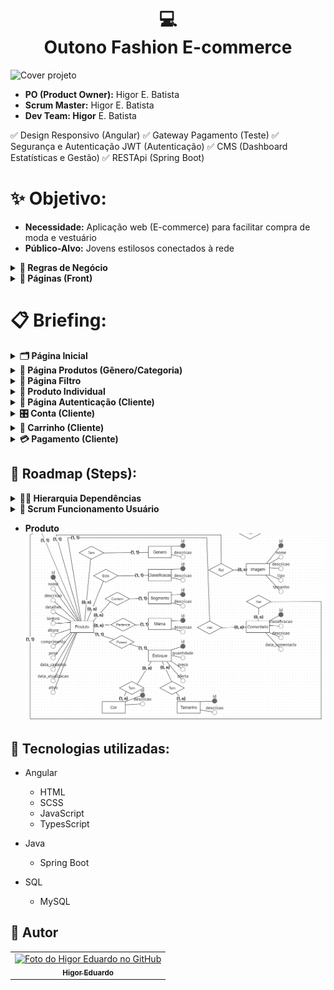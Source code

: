 <h1 align="center">
  💻<br>Outono Fashion E-commerce
</h1>
<img src="" alt="Cover projeto" />

- **PO (Product Owner):** Higor E. Batista
- **Scrum Master:** Higor E. Batista
- **Dev Team: Higor** E. Batista

✅ Design Responsivo (Angular)
✅ Gateway Pagamento (Teste)
✅ Segurança e Autenticação JWT (Autenticação)
✅ CMS (Dashboard Estatísticas e Gestão)
✅ RESTApi (Spring Boot)

# ✨ Objetivo:

- **Necessidade:** Aplicação web (E-commerce) para facilitar compra de moda e vestuário
- **Público-Alvo:** Jovens estilosos conectados à rede

<details>
<summary><b>📒 Regras de Negócio</b></summary>

## Requisitos:
### 1. Usuários
- **Experiência do Usuário (Cliente):**
    - Autenticação para acessar a conta, comentar, favoritar, pagar/comprar (segurança)
    - Visualização prévia dos detalhes de produtos (modal)
    - Buscar e filtrar produtos limitando 12 produtos/página (avançada)
    - Cadastrar diferentes endereços de entrega (apelido)
    - Comentar em produtos comprados (credibilidade)
    - Permitir cadastrar somente um CPF/CNPJ e E-mail
    - Pagamento facilitado e flexível no cartão de crédito em até 12x sem juros
    - Pagamento boleto e pix

- **Experiência do Usuário (Administrador):**
    - Acessar todas compras, faturamento, chat
    - Cadastrar produto e usuário
    - Editar produto e usuário
    - Definir nível de acesso usuário
    - Liberação de cadastro de usuário (vendedor)
    - Cadastrar e Editar postagens Blog (todos)

- **Experiencia do Usuário (Vendedor):**
    - Conversar com cliente em chat
    - Buscar, acompanhar e editar status pedido
    - Editar próprias informações cadastrais
    - Cadastrar e Editar próprias postagens Blog

- **Características do Usuário [Cliente/ADM/Editor/Vendedor]:**
    - Nome
    - Sobrenome
    - E-mail (Único)
    - Senha
    - CPF/CNPJ (Único)
    - RG/IE (Único e opcional)
    - Gênero
    - Data de Nascimento
    - Apelido Endereço
        - Endereço: CEP, Bairro, Logradouro, Número, Complemento, Referência, Ativo (selecionado)
    - Ativo (Cadastro Ativo)
    - Imagem

### 2. Produtos
- **Características do Produto:**
    - Nome
    - Descrição (curta)
    - Detalhes (longa)
    - Imagem
    - Estoque
    - Peso
    - Dimensões: Comprimento, Largura, Altura
    - Gênero (masculino/feminino/menino/menina/unissex)
    - Categoria
    - Tipo
    - Tamanho
    - Marca
    - Cor
    - Preço
    - Oferta (Porcentagem)
    - Ativo

- **Características do Pedido:**
    - N produtos
    - Subtotal
    - Taxa da entrega
    - Valor total
    - Data do pedido
    - Data de pagamento
    - Data do envio
    - Data da entrega
    - Status: AGUARDANDO PAGAMENTO, PAGAMENTO CONFIRMADO, ENVIADO, ENTREGUE

- **Características do Gênero**
    - Descrição

- **Características da Categoria**
    - Descrição

- **Características do Tipo**
    - Descrição

- **Características do Tamanho**
    - Descrição

- **Características da Marca**
    - Descrição
    - Imagem

- **Características da Cor**
    - Descrição

    ### 2.1 Valores Produtos
    - **Valores do Gênero**
        - Masculino, Feminino, Menino, Menina, Unissex

    - **Valores da Categoria**
        - Calçados, Roupas, Acessórios

    - **Valores do Tipo**
        - *Calçados:* Botas, Chinelos, Chuteiras(M), Crocs, Sapatênis, Tênis
        - *Roupas:* Bermudas(M), Calças, Camisas, Jaquetas, Moletons, Shorts, Vestidos(F)
        - *Acessórios:* Bonés, Malas, Meias, Mochilas, Óculos, Relógios

    - **Valores do Tamanho**
        - PP, P, M, G, GG, XG, 20 - 50 (múltiplo 2), Único

    - **Valores da Marca**
        - *Calçados:* Adidas, Asics, Fila, Kappa, Mizuno, Nike, Oakley, Olympikus, Puma
        - *Roupas:* Adidas, Aramis, Armadilho, Calvin Klein, Colcci, Everlast, Lacoste, Nike, Reserva
        - *Acessórios:* Adidas, Amora, Capricho, Caterpillar, Coca Cola, Colcci, Everlast

    - **Características da Cor**
        - Amarelo, Azul Claro, Azul Escuro, Bege, Bordô, Branco, Cinza, Dourado, Laranja, Lilás, Marinho, Marrom, Preto, Rosa, Roxo
        - Verde, Verde Escuro, Verde Claro, Vermelho, Vinho, Violeta

### 3. Manipulação Produtos
- **Faixa de preço**
    - Menos 60, Entre (60 - 100), Entre (100 - 160), Entre (160 - 240), Entre (240 - 380), Entre (380 - 770), Mais 770

- **Gestão Produto**
    - Tipo depende da Categoria
    - Marca depende do Tipo

### 4. Blog
- **Características do Post (Blog)**
    - Título
    - Conteúdo (Text Rich)
    - Imagem Capa
    - Autor
    - Data Postagem
    - Categoria
    - Tags

</details>

<details>
<summary><b>📃 Páginas (Front)</b></summary>

### 1. Produtos
- **Página Produtos:** Dedicada ao Gênero ou Categoria de produtos
    - Página Produtos Unissex: `/produtos`
    - Página Produtos Masculino: `/masculino`
    - Página Produtos Feminino: `/feminino`
    - Página Produtos Menino: `/menino`
    - Página Produtos Menina: `/menina`

    - Página Produtos Promoções (Unissex): `/promocoes`
    - Página Produtos Calçados (Unissex): `/calcados`
    - Página Produtos Roupas (Unissex): `/roupas`
    - Página Produtos Acessórios (Unissex): `/acessorios`
    - Página Produtos Marcas (Unissex): `/marcas`

- **Página Filtro:** Dedicada ao resultado de busca do usuário (cliente)
    - Página Filtro Calçados: `/calcados/produtos?tipo-produto=chinelo?genero=masculino&tamanho=40&marca=coca-cola&cor=azul&preco=60-100`
    - Página Filtro Roupas: `/roupas/produtos?tipo-produto=biquini&genero=feminino&tamanho=m&marca=billabong&cor=verde&preco=100-160`
    - Página Filtro Acessórios: `/acessorios/produtos?tipo-produto=oculos&genero=menino&tamanho=50&marca=atitude&cor=prata&preco=240-380`
    - Página Filtro Marcas: `/marcas/produtos?marca=adidas?tipo-produto=agasalho&genero=menina&tamanho=p&cor=rosa&preco=380-770&sort=ofertas`

- **Página Produto Individual:** Dedicada a obter informações e escolha do produto
    - Camisa Poló Masculino: `/produtos?camisa-polo-masculina&id=1`

### 2. Usuários (Cliente)
- **Página Autenticação:** Dedicada a permissão de acesso ao usuário (cliente)
    - Página Login/Cadastro: `/login`
    - Página Cadastro Confirmação: `/login/cadastrado`
    - Página Login Pagamento: `/login/finalizar-compra`
    - Página Redefinir Senha: `/login/redefinir-senha`

- **Página Dados Cliente**
    - Página Conta: `/conta`
    - Página Favorito: `/conta/favoritos`

- **Página Itens Compra**
    - Página Carrinho: `/carrinho`

- **Página Pagamento**
    - Página Finalizar Login: `/finalizar-compra/login`
    - Página Finalizar Compra: `/finalizar-compra`
    - Página Confirmação: `/finalizar-compra/confirmacao`

### 3. Navegação Livre
- **Página Institucionais:** Dedicada a exploração do usuário (cliente)
    - Página Inicial: `outonofashion.com`
    - Página Sobre: `/sobre`
    - Página Política de Privacidade: `/politicas-privacidade`
    - Página Não Encontrada: `/pagina-nao-encontrada`
    - Página Contato: `/contato`
    - Página Blog: `/blog`

### 4. Autenticação Gestores
- **Página Gerência Usuário (Comum)**
    - Página Login/Cadastro CMS: `/cms-login`
    - Página Inicial CMS: `/cms`
    - Página Chat Clientes Online: `/cms/chat`
    - Página Perfil (Visualizar): `/cms/perfil`
        - Editar: `/cms/perfil?id=1`

- **Página Gerência Usuário (ADM)**
    - Página Usuários (Editores): `/cms/editores`
        - Visualizar: `/cms/editores?id=1`
        - Cadastrar: `/cms/editores/cadastrar`
        - Editar: `/cms/editores/editar?id=1`
    - Página Usuários (Vendedores): `cms/vendedores`
        - Visualizar: `/cms/vendedores?id=1`
        - Cadastrar: `/cms/vendedores/cadastrar`
        - Editar: `/cms/vendedores/editar?id=1`

- **Página Gerência Usuário (Editor/Vendedor)**
    - Página Cadastro Confirmação CMS: `/cms-login/cadastrado`

### 5. Gestão do Produto
- **Página Gerência Usuário (Comum)**
    - Página E-commerce Gênero (Listar): `/cms/produto-generos`
    - Página E-commerce Categoria (Listar): `/cms/produto-categorias`
    - Página E-commerce Tipo (Listar): `/cms/produto-tipos`
    - Página E-commerce Tamanho (Listar): `/cms/produto-tamanhos`
    - Página E-commerce Marca (Listar): `/cms/produto-marcas`
    - Página E-commerce Cor (Listar): `/cms/produto-cores`
    - Página E-commerce Produto (Listar): `/cms/produtos`
        - Visualizar: `/cms/produtos?id=1`
    - Página Pedidos (Listar): `cms/pedidos`
        - Visualizar: `/cms/pedidos?id=1`
        - Editar: `/cms/pedidos/editar?id=1`
    - Página Comentários Produto (Listar): `cms/comentarios`
        - Visualizar: `/cms/comentarios?id=1`

- **Página Gerência Usuário (ADM/Editor)**
    - Produto Gênero:
        - Cadastrar: `/cms/produto-generos/cadastrar`
        - Editar: `/cms/produto-generos/editar?id=1`
    - Produto Categoria:
        - Cadastrar: `/cms/produto-categorias/cadastrar`
        - Editar: `/cms/produto-categorias/editar?id=1`
    - Produto Tipo:
        - Cadastrar: `/cms/produto-tipos/cadastrar`
        - Editar: `/cms/produto-tipos/editar?id=1`
    - Produto Tamanho:
        - Cadastrar: `/cms/produto-tamanhos/cadastrar`
        - Editar: `/cms/produto-tamanhos/editar?id=1`
    - Produto Marca:
        - Cadastrar: `/cms/produto-marcas/cadastrar`
        - Editar: `/cms/produto-marcas/editar?id=1`
    - Produto Cor:
        - Cadastrar: `/cms/produto-cores/cadastrar`
        - Editar: `/cms/produto-cores/editar?id=1`
    - Produto:
        - Cadastrar: `/cms/produtos/cadastrar`
        - Editar: `/cms/produtos/editar?id=1`

### 6. Gestão do Blog
- **Página Gerência Usuário (Comum)**
    - Página Post Blog (Listar): `cms/posts`
        - Cadastrar: `/cms/posts/cadastrar`
        - Visualizar: `/cms/posts?id=1`
        - Editar: `/cms/posts/editar?id=1`

### 7. Gestão Páginas
- **Página Inicial**

</details>

# 📋 Briefing:

<details>
<summary><b>🗂️ Página Inicial</b></summary>

- **Banner Slideshow (Hero)**
    - Imagem Background
    - Link Produtos
- **Ofertas (Campanha)**
    - Nome Campanha
    - Descrição Oferta
    - Imagem Background
    - Link Produtos
- **Produtos Gênero Feminino (Carrosel)**
    - Últimos Adicionados (Lim. 12)
    - Nome Produto
    - Preço
- **Banner Promoções Main (CTA)**
    - Nome Banner
    - Descrição Banner
    - Imagem Background
    - Link Promoções
- **Mais Vendidos (Carrosel)**
    - Mais Vendidos (Unissex - Lim. 12)
    - Nome Produto
    - Preço
**Produtos Gênero Masculino (Carrosel)**
    - Últimos Adicionados (Lim. 12)
    - Nome Produto
    - Preço
- **Top Marcas (Carrosel)**
    - Logo Marcas
- **Newsletter (Lead)**
    - Imagem Background
    - Oferta (Isca)
    - Regras Oferta
    - Form E-mail
    - Box Icons
        - Nome
        - Descrição

</details>

<details>
<summary><b>🎁 Página Produtos (Gênero/Categoria)</b></summary>

- **Slideshow de Campanha (Hero)**
    - Imagem Background
    - Link Produtos
- **Produtos Miniatura (Categorização)**
    - Nome
    - Imagem
- **Container Ads (Campanha)**
    - Imagem
    - Link Produtos
- **Mais Baratos (Carrosel)**
    - Mais Vendidos
    - Nome Produto
    - Preço
- **Container Ads (Campanha)**
    - Imagem
    - Link Produtos
- **Novos (Carrosel)**
    - Mais Vendidos
    - Nome Produto
    - Preço
- **Banner (CTA)**
    - Nome Banner
    - Descrição Banner
    - Imagem Background
    - Link Produtos

</details>

<details>
<summary><b>🎯 Página Filtro</b></summary>

- **Banner (Hero)**
    - Imagem Background
    - Breadcrumb
- **Sidebar (Filtro)**
    - Gênero
    - Tipo de Produto
    - Tamanho
    - Marca
    - Cor
    - Preço
- **List (Card Grid)**
    - Ordenação
        Mais Populares
        Mais Vendidos
        Lançamentos
        Ofertas
        Maior Preço
        Menor Preço
        Melhor Avaliados
    - Card Container
    - Navigator
- **Ofertas (Carrosel)**
- **Novidade (Carrosel)**

</details>

<details>
<summary><b>🧺 Produto Individual</b></summary>

- **Breadcrumb**
- **Informação Produto**
    - Miniaturas
    - Imagem Destaque
    - Descrições
        - Marca
        - Nome
        - Valor Unitário (até 12x)
        - Cor
        - Tamanho
    - Botão Comprar
    - Medidas
    - Frete
    - Descrição
    - Detalhes
- **Comentários (Carrosel)**
    - Nome Cliente
    - Classificação
    - Descrição
    - Data
- **Produtos Semelhantes (Carrosel)**
- **Ofertas Gênero (Carrosel)**

</details>

<details>
<summary><b>🔑 Página Autenticação (Cliente)</b></summary>

- **Login**
    - Logo
    - Formulário

- **Cadastro**
    - Logo
    - Termos de privacidade
    - Formulário (PF/PJ)
    - Mensagem Sucesso

- **Redefinir Senha**
    - Logo
    - Formulário
    - Mensagem Sucesso

</details>

<details>
<summary><b>🎛️ Conta (Cliente)</b></summary>

- **Breadcrumb**
- **Informações Cliente**
    - Dados Pessoais
    - Meus pedidos
    - Endereços
    - Atendimento

- **Favoritos (Header)**
    - Card Container

</details>

<details>
<summary><b>🛒 Carrinho (Cliente)</b></summary>

- **Headline (Quantidade Itens)**
- **List Container**
    - Imagem Produto
    - Descrição (Marca/Nome)
    - Quantidade (Alterar)
    - Valor Unitário
    - Subtotal
    - Botão Remover
- **Campo de CEP (Cálculo de Frete)**
- **Resumo Compra**
    - Subtotal
    - Frete
    - Total (até 12x)
- **Produtos Relacionados (Carrosel**
    - Mais Vendidos (Gênero, Categoria e Tipo - Lim. 12)
    - Nome Produto
    - Preço

</details>

<details>
<summary><b>💳 Pagamento (Cliente)</b></summary>

- **Página Finalizar Login**
    - Header Steps
    - Formulário

- **Página Finalizar Compra**
    - Header Steps
    - Seleção Endereço
    - Forma Pagamento
    - Container Produtos Pedido
        - Imagem
        - Marca
        - Nome
        - Quantidade
        - Valor Unitário
        - Subtotal
        - Taxa de Entrega
        - Total (até 12x)
    - Cupom Desconto

- **Página Confirmação**
    - Resumo Pedido

</details>

## 📌 Roadmap (Steps):

<details>
<summary><b>🧑‍⚖️ Hierarquia Dependências</b></summary>

- **Sprint Básico Funcionamento Usuário**
    - 1. Página Inicial
    - 2. Página Filtro
    - 3. Página Produto Individual
    - 4. Página Autenticação (Cliente)
    - 5. Página Carrinho (Cliente)
    - 6. Página Pagamento (Cliente)
    - 7. Página Conta (Cliente)

- **Sprint Melhor Experiência Usuário**
    - 1. Página Produtos
    - 2. Favoritos
    - 3. Contato
    - 4. Não Encontrada

- **Experiência ADM**
    - 1. Login/Cadastro
    - 2. Página E-commerce (Produto) -> Cadastros (Produto)

- **Coleta Experiência Cliente**
    - 1. Comentário

- **Análise Produtos ADM**
    - 1. Pedidos
    - 2. Comentários

- **Expansão do Time Gestores**
    - 1. Cadastro Confirmação
    - 2. Página Inicial (Relatórios)
    - 3. Editar Pefil

- **Controle ADM**
    - 1. Cadastro Editor
    - 2. Cadastro Vendedor

- **Branding Negócio**
    - 1. Sobre
    - 2. Políticas de Privacidade

- **Acompanhamento Cliente-Vendedores**
    - 1. Chat

- **Geração de Conteúdo (SEO)**
    - 1. Blog

- **Gestão de campanhas**
    - 1. Inicial
    - 2. Produtos
    - 3. Newsletter

- **Gestão Institucionais**
    - 1. Sobre
    - 2. Políticas de Privacidade

</details>

<details>
<summary><b>🚀 Scrum Funcionamento Usuário</b></summary>

### Backlog Funcionamento Usuário

- [ ] Design (Figma)
    - [ ] Página Inicial
    - [ ] Página Filtro
    - [ ] Página Produto Individual
    - [ ] Página Autenticação (Cliente)
    - [ ] Página Carrinho (Cliente)
    - [ ] Página Pagamento (Cliente)
    - [ ] Página Conta (Cliente)
- [ ] Front-End (Angular)
    - [ ] Página Inicial (Header - Hero - Footer)
    - [ ] Página Filtro
    - [ ] Página Produto Individual
    - [ ] Página Autenticação (Cliente)
    - [ ] Página Carrinho (Cliente)
    - [ ] Página Pagamento (Cliente)
    - [ ] Página Conta (Cliente)
- [ ] Back-End (RESTApi Spring)
    - [ ] Página Filtro
    - [ ] Página Produto Individual
    - [ ] Página Autenticação (Cliente)
    - [ ] Página Carrinho (Cliente)
    - [ ] Página Pagamento (Cliente)
    - [ ] Página Conta (Cliente)

### Sprint Planning Funcionamento Usuário [1 2 3 5 8]
    | Task      | Score | Responsável   |
    -------------------------------------
    | Design    | 3     | Higor         |
    | Front-End | 5     | Higor         |
    | Back-End  | 3     | Higor         |

</details>

- **Produto**
![Produto Conceitual](assets/images/produto-conceitual.png)

## 💼 Tecnologias utilizadas:

- Angular
  - HTML
  - SCSS
  - JavaScript
  - TypesScript

- Java
  - Spring Boot

- SQL
  - MySQL

<h2>🦄 Autor</h2>

<table>
  <tr>
    <td align="center">
      <a href="https://github.com/bhigoreduardo">
        <img src="https://avatars.githubusercontent.com/u/96431991?v=4" width="100px;" alt="Foto do Higor Eduardo no GitHub"/><br>
        <sub>
          <b>Higor Eduardo</b>
        </sub>
      </a>
    </td>
  </tr>
</table>